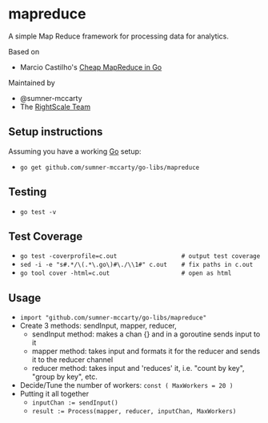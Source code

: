 # mapreduce
A simple Map Reduce framework for processing data for analytics.

Based on
- Marcio Castilho's [Cheap MapReduce in Go](http://marcio.io/2015/07/cheap-mapreduce-in-go/)

Maintained by
- @sumner-mccarty
- The [RightScale Team](https://www.rightscale.com)


## Setup instructions
Assuming you have a working [Go](https://golang.org) setup:

- `go get github.com/sumner-mccarty/go-libs/mapreduce`

## Testing
- `go test -v`

## Test Coverage
- `go test -coverprofile=c.out                  # output test coverage`
- `sed -i -e "s#.*/\(.*\.go\)#\./\\1#" c.out    # fix paths in c.out`
- `go tool cover -html=c.out                    # open as html`

## Usage
- `import "github.com/sumner-mccarty/go-libs/mapreduce"`
- Create 3 methods: sendInput, mapper, reducer, 
  - sendInput method: makes a chan {} and in a goroutine sends input to it
  - mapper method: takes input and formats it for the reducer and sends it to the reducer channel
  - reducer method: takes input and 'reduces' it, i.e. "count by key", "group by key", etc.
- Decide/Tune the number of workers: `const ( MaxWorkers = 20 )`
- Putting it all together 
  - `inputChan := sendInput()`
  - `result := Process(mapper, reducer, inputChan, MaxWorkers)`